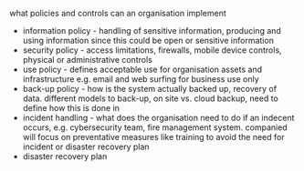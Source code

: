 what policies and controls can an organisation implement
- information policy - handling of sensitive information, producing and using information since this could be open or sensitive information 
- security policy - access limitations, firewalls, mobile device controls, physical or administrative controls
- use policy - defines acceptable use for organisation assets and infrastructure e.g. email and web surfing for business use only 
- back-up policy - how is the system actually backed up, recovery of data. different models to back-up, on site vs. cloud backup, need to define how this is done in
- incident handling - what does the organisation need to do if an indecent occurs, e.g. cybersecurity team, fire management system. companied will focus on preventative measures like training to avoid the need for incident or disaster recovery plan
- disaster recovery plan 